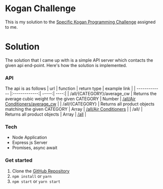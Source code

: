Kogan Challenge
===============

This is my solution to the [Specific Kogan Programming Challenge](/kogan-challenge.pdf) assigned to me.

# Solution
The solution that I came up with is a simple API server which contacts the given api end-point. Here's how the solution is implemented.

###  API
The api is as follows
| url | function           | return type  | example link |
| ------------- |:-------------:| -----:| ----:|
| /all/{CATEGORY}/average_cw | Returns the average cubic weight for the given CATEGORY | Number  | [/all/Air Conditioners/average_cw](/all/Air%20Conditioners/average_cw) |
| /all/{CATEGORY}      | Returns all product objects matching the given CATEGORY | Array | [/all/Air Conditioners](/all/Air%20Conditioners) |
| /all/      | Returns all product objects | Array |  [/all](/all) |

###  Tech
- Node Application
- Express js Server
- Promises, async await

###  Get started
1. Clone the [GitHub Repository]()
1. `npm install` or `yarn`
1. `npm start` or `yarn start`
